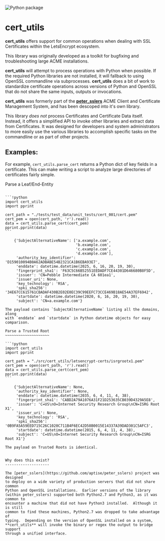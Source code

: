 ![Python package](https://github.com/jvanasco/cert_utils/workflows/Python%20package/badge.svg)

cert_utils
==========

**cert_utils** offers support for common operations when dealing with SSL
Certificates within the LetsEncrypt ecosystem.

This library was originally developed as a toolkit for bugfixing and
troubleshooting large ACME installations.

**cert_utils** will attempt to process operations with Python when possible.
If the required Python libraries are not installed, it will fallback to using
OpenSSL commandline via subprocesses.  **cert_utils** does a bit of work to
standardize certificate operations across versions of Python and OpenSSL that
do not share the same inputs, outputs or invocations.

**cert_utils** was formerly part of the
**[peter_sslers](https://github.com/aptise/peter_sslers)** ACME Client and
Certificate Management System, and has been descoped into it's own library.

This library *does not* process Certificates and Certificate Data itself.
Instead, it offers a simplified API to invoke other libraries and extract data
from Certificates.  It was designed for developers and system administrators to
more easily use the various libraries to accomplish specific tasks on the
commandline or as part of other projects.

Examples:
---------

For example, `cert_utils.parse_cert` returns a Python dict of key fields in a
certificate.  This can make writing a script to analyze large directories of
certificates fairly simple.


Parse a Leaf/End-Entity
~~~~~~~~~~~~~~~~~~~~~~~

```!python
import cert_utils
import pprint

cert_path = "./tests/test_data/unit_tests/cert_001/cert.pem"
cert_pem = open(cert_path, 'r').read()
data = cert_utils.parse_cert(cert_pem)
pprint.pprint(data)
```

    {'SubjectAlternativeName': ['a.example.com',
                                'b.example.com',
                                'c.example.com',
                                'd.example.com'],
     'authority_key_identifier': 'D159010094B0A62ADBABE54B2321CA1B6EBA93E7',
     'enddate': datetime.datetime(2025, 6, 16, 20, 19, 30),
     'fingerprint_sha1': 'F63C5C66B52551EEDADF7CE44301D646680B8F5D',
     'issuer': 'CN=Pebble Intermediate CA 601ea1',
     'issuer_uri': None,
     'key_technology': 'RSA',
     'spki_sha256': '34E67CC615761CBADAF430B2E02E0EC39C99EEFC73CCE469B18AE54A37EF6942',
     'startdate': datetime.datetime(2020, 6, 16, 20, 19, 30),
     'subject': 'CN=a.example.com'}

The payload contains `SubjectAlternativeName` listing all the domains, along
with `enddate` and `startdate` in Python datetime objects for easy comparison.

Parse a Trusted Root
~~~~~~~~~~~~~~~~~~~~

```!python
import cert_utils
import pprint

cert_path = "./src/cert_utils/letsencrypt-certs/isrgrootx1.pem"
cert_pem = open(cert_path, 'r').read()
data = cert_utils.parse_cert(cert_pem)
pprint.pprint(data)
```

    {'SubjectAlternativeName': None,
     'authority_key_identifier': None,
     'enddate': datetime.datetime(2035, 6, 4, 11, 4, 38),
     'fingerprint_sha1': 'CABD2A79A1076A31F21D253635CB039D4329A5E8',
     'issuer': 'C=US\nO=Internet Security Research Group\nCN=ISRG Root X1',
     'issuer_uri': None,
     'key_technology': 'RSA',
     'spki_sha256': '0B9FA5A59EED715C26C1020C711B4F6EC42D58B0015E14337A39DAD301C5AFC3',
     'startdate': datetime.datetime(2015, 6, 4, 11, 4, 38),
     'subject': 'C=US\nO=Internet Security Research Group\nCN=ISRG Root X1'}

The payload on Trusted Roots is identical.


Why does this exist?
--------------------

The [peter_sslers](https://github.com/aptise/peter_sslers) project was designed
to deploy on a wide variety of production servers that did not share common
Python and OpenSSL installations.  Earlier versions of the library
(within peter_sslers) supported both Python2.7 and Python3, as it was common to
encounter a machine that did not have Python3 installed.  Although it is still
common to find these machines, Python2.7 was dropped to take advantage of
typing.  Depending on the version of OpenSSL installed on a system,
**cert_utils** will invoke the binary or regex the output to bridge support
through a unified interface.
